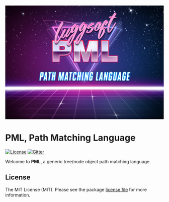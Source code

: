 ![PML, Path Patching Language][img-header]

# PML, Path Matching Language

[![License][img-license]][www-license]
[![Gitter][img-gitter]][www-gitter]

Welcome to **PML**, a generic tree/node object path matching language.

## License

The MIT License (MIT). Please see the package [license file][www-license] for more information.

[www-license]: LICENSE.md
[img-license]: https://img.shields.io/badge/license-MIT-blue.svg
[www-gitter]: https://gitter.im/luggsoft-pml/community
[img-gitter]: https://img.shields.io/gitter/room/luggsoft/luggsoft-pml

[img-header]: assets/pml.jpg
